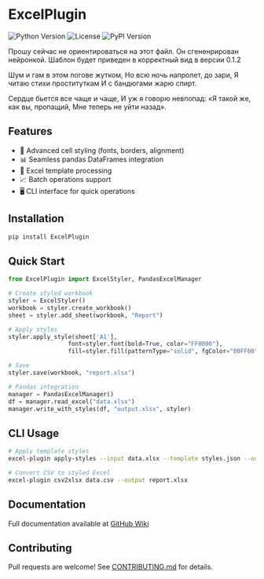 # ExcelPlugin

![Python Version](https://img.shields.io/badge/python-3.12%2B-blue)
![License](https://img.shields.io/pypi/l/ExcelPlugin)
![PyPI Version](https://img.shields.io/pypi/v/ExcelPlugin)

Прошу сейчас не ориентироваться на этот файл. Он сгененрирован нейронкой.
Шаблон будет приведен в корректный вид в версии 0.1.2

Шум и гам в этом логове жутком,
Но всю ночь напролет, до зари,
Я читаю стихи проституткам
И с бандюгами жарю спирт.

Сердце бьется все чаще и чаще,
И уж я говорю невпопад:
«Я такой же, как вы, пропащий,
Мне теперь не уйти назад».

## Features

- 🎨 Advanced cell styling (fonts, borders, alignment)
- 📊 Seamless pandas DataFrames integration
- 🔄 Excel template processing
- 📈 Batch operations support
- 🖥️ CLI interface for quick operations

## Installation

```bash
pip install ExcelPlugin
```

## Quick Start

```python
from ExcelPlugin import ExcelStyler, PandasExcelManager

# Create styled workbook
styler = ExcelStyler()
workbook = styler.create_workbook()
sheet = styler.add_sheet(workbook, "Report")

# Apply styles
styler.apply_style(sheet['A1'], 
                 font=styler.font(bold=True, color="FF0000"),
                 fill=styler.fill(patternType="solid", fgColor="00FF00"))

# Save
styler.save(workbook, "report.xlsx")

# Pandas integration
manager = PandasExcelManager()
df = manager.read_excel("data.xlsx")
manager.write_with_styles(df, "output.xlsx", styler)
```

## CLI Usage

```bash
# Apply template styles
excel-plugin apply-styles --input data.xlsx --template styles.json --output styled.xlsx

# Convert CSV to styled Excel
excel-plugin csv2xlsx data.csv --output report.xlsx
```

## Documentation

Full documentation available at [GitHub Wiki](https://github.com/yourusername/ExcelPlugin/wiki)

## Contributing

Pull requests are welcome! See [CONTRIBUTING.md](CONTRIBUTING.md) for details.
